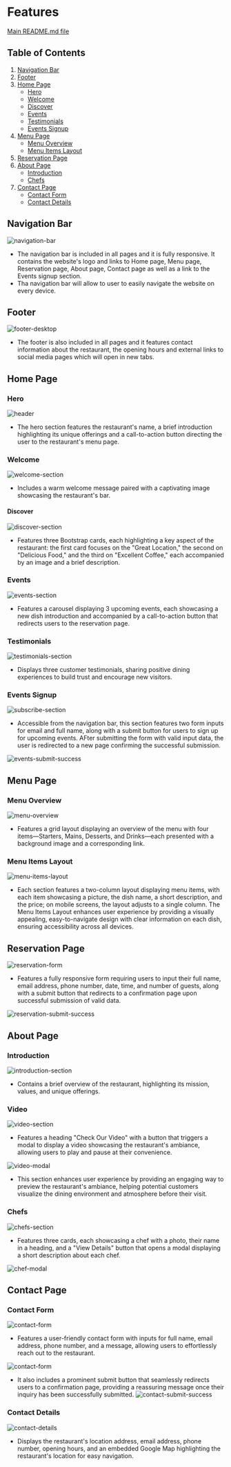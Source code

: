 # Features
[Main README.md file](https://github.com/FlorinMiron98/urban-steakhouse-restaurant/blob/main/README.md)

## Table of Contents
1. [Navigation Bar](#navigation-bar)
2. [Footer](#footer)
3. [Home Page](#home-page)
   - [Hero](#hero)
   - [Welcome](#welcome)
   - [Discover](#discover)
   - [Events](#events)
   - [Testimonials](#testimonials)
   - [Events Signup](#events-signup)
4. [Menu Page](#menu-page)
   - [Menu Overview](#menu-overview)
   - [Menu Items Layout](#menu-items-layout)
5. [Reservation Page](#reservation-page)
6. [About Page](#about-page)
   - [Introduction](#introduction)
   - [Chefs](#chefs)
7. [Contact Page](#contact-page)
   - [Contact Form](#contact-form)
   - [Contact Details](#contact-details)

## Navigation Bar

![navigation-bar](https://github.com/user-attachments/assets/26271387-fd73-4f0c-b539-89cb2490111b)

- The navigation bar is included in all pages and it is fully responsive. It contains the website's logo and links to Home page, Menu page, Reservation page, About page, Contact page as well as a link to the Events signup section.
- Tha navigation bar will allow to user to easily navigate the website on every device.

## Footer

![footer-desktop](https://github.com/user-attachments/assets/c28bfd6a-192f-430f-a193-5123e05a51d5)

- The footer is also included in all pages and it features contact information about the restaurant, the opening hours and external links to social media pages which will open in new tabs.

## Home Page
### Hero

![header](https://github.com/user-attachments/assets/5e861f68-c163-4966-b164-ee46907e6587)

- The hero section features the restaurant's name, a brief introduction highlighting its unique offerings and a call-to-action button directing the user to the restaurant's menu page.

### Welcome

![welcome-section](https://github.com/user-attachments/assets/c8ec4534-5fad-4119-a74e-0fdeec6b5a3e)

- Includes a warm welcome message paired with a captivating image showcasing the restaurant's bar.

#### Discover

![discover-section](https://github.com/user-attachments/assets/1ed4e7c9-ac16-4574-93ff-4d7302d8e405)

- Features three Bootstrap cards, each highlighting a key aspect of the restaurant: the first card focuses on the "Great Location," the second on "Delicious Food," and the third on "Excellent Coffee," each accompanied by an image and a brief description.

### Events

![events-section](https://github.com/user-attachments/assets/61c962b8-0b52-4666-bace-ed8036da4a05)

- Features a carousel displaying 3 upcoming events, each showcasing a new dish introduction and accompanied by a call-to-action button that redirects users to the reservation page.

### Testimonials

![testimonials-section](https://github.com/user-attachments/assets/82c3d436-9d89-4b9c-be46-e113b64b63c8)

- Displays three customer testimonials, sharing positive dining experiences to build trust and encourage new visitors.

### Events Signup

![subscribe-section](https://github.com/user-attachments/assets/35cd7d06-fa0e-48b9-96fb-40d943000c2f)

- Accessible from the navigation bar, this section features two form inputs for email and full name, along with a submit button for users to sign up for upcoming events. AFter submitting the form with valid input data, the user is redirected to a new page confirming the successful submission.

![events-submit-success](https://github.com/user-attachments/assets/9696ab8d-73ab-42f0-b655-0098d35f78fe)

## Menu Page
### Menu Overview

![menu-overview](https://github.com/user-attachments/assets/ebe6f14f-20bd-4cd5-a507-aaca31742f29)

- Features a grid layout displaying an overview of the menu with four items—Starters, Mains, Desserts, and Drinks—each presented with a background image and a corresponding link.

### Menu Items Layout

![menu-items-layout](https://github.com/user-attachments/assets/f28eaf54-e9f0-497e-9bd2-3a91d0a6af13)

- Each section features a two-column layout displaying menu items, with each item showcasing a picture, the dish name, a short description, and the price; on mobile screens, the layout adjusts to a single column. The Menu Items Layout enhances user experience by providing a visually appealing, easy-to-navigate design with clear information on each dish, ensuring accessibility across all devices.

## Reservation Page

![reservation-form](https://github.com/user-attachments/assets/087dae5d-a9c6-4a57-a6e4-ebe8ef49b3c2)

- Features a fully responsive form requiring users to input their full name, email address, phone number, date, time, and number of guests, along with a submit button that redirects to a confirmation page upon successful submission of valid data.

![reservation-submit-success](https://github.com/user-attachments/assets/89c8a223-e26e-46b7-af96-b030cabdf1d7)

## About Page
### Introduction

![introduction-section](https://github.com/user-attachments/assets/79d830c8-e162-4835-ba48-b5a952124063)

- Contains a brief overview of the restaurant, highlighting its mission, values, and unique offerings.

### Video

![video-section](https://github.com/user-attachments/assets/c271a386-95d4-4fbc-959c-372b0587dc03)

- Features a heading "Check Our Video" with a button that triggers a modal to display a video showcasing the restaurant's ambiance, allowing users to play and pause at their convenience.

![video-modal](https://github.com/user-attachments/assets/616a409c-dbd1-40da-b23c-b8f27a9f9f3c)

- This section enhances user experience by providing an engaging way to preview the restaurant's ambiance, helping potential customers visualize the dining environment and atmosphere before their visit.

### Chefs

![chefs-section](https://github.com/user-attachments/assets/9842936b-a659-4c88-9bcd-0755e96d5d1d)

- Features three cards, each showcasing a chef with a photo, their name in a heading, and a "View Details" button that opens a modal displaying a short description about each chef.

![chef-modal](https://github.com/user-attachments/assets/4b108740-3002-4956-95c0-505ebce0457e)

## Contact Page
### Contact Form

![contact-form](https://github.com/user-attachments/assets/7a564e38-f912-4f5a-8ad6-f8c3775384b6)

- Features a user-friendly contact form with inputs for full name, email address, phone number, and a message, allowing users to effortlessly reach out to the restaurant.

![contact-form](https://github.com/user-attachments/assets/cbe3c9a6-7a56-4241-8629-626215576317)

-   It also includes a prominent submit button that seamlessly redirects users to a confirmation page, providing a reassuring message once their inquiry has been successfully submitted.
![contact-submit-success](https://github.com/user-attachments/assets/e0d1632b-9eed-4aa6-b5e3-8e31db762d6b)

### Contact Details

![contact-details](https://github.com/user-attachments/assets/8971844b-f174-4583-b5ee-7470af17d334)

- Displays the restaurant's location address, email address, phone number, opening hours, and an embedded Google Map highlighting the restaurant's location for easy navigation.



